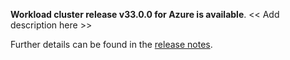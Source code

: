**Workload cluster release v33.0.0 for Azure is available**. << Add description here >>

Further details can be found in the [release notes](https://docs.giantswarm.io/changes/workload-cluster-releases-azure/releases/azure-33.0.0).

